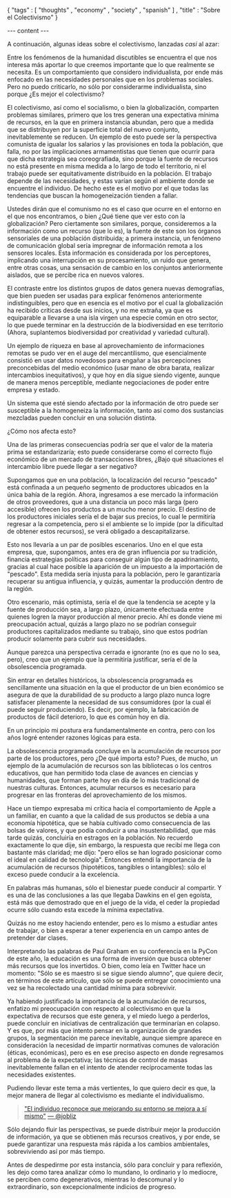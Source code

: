 { "tags" : [
    "thoughts"
  , "economy"
  , "society"
  , "spanish"
  ]
, "title" : "Sobre el Colectivismo"
}

--- content ---

A continuación, algunas ideas sobre el colectivismo, lanzadas _casi_ al azar:

Entre los fenómenos de la humanidad discutibles se encuentra el que nos interesa
más aportar lo que creemos importante que lo que realmente se necesita.
Es un comportamiento que considero individualista, por ende más enfocado
en las necesidades personales que en los problemas sociales.
Pero no puedo criticarlo, no sólo por considerarme individualista,
sino porque ¿Es mejor el colectivismo?

El colectivismo, así como el socialismo, o bien la globalización,
comparten problemas similares, primero que los tres generan una expectativa
mínima de recursos, en la que en primera instancia abundan, pero que a medida
que se distribuyen por la superficie total del nuevo conjunto, inevitablemente
se reducen. Un ejemplo de esto puede ser la perspectiva comunista de igualar
los salarios y las provisiones en toda la población, que falla, no por las
implicaciones armamentistas que tienen que ocurrir para que dicha estrategia
sea coreografiada, sino porque la fuente de recursos no está presente en misma
medida a lo largo de todo el territorio, ni el trabajo puede ser equitativamente
distribuido en la población. El trabajo depende de las necesidades, y estas varían
según el ambiente donde se encuentre el individuo. De hecho este es el motivo por
el que todas las tendencias que buscan la homogeneización tienden a fallar.

Ustedes dirán que el comunismo no es el caso que ocurre en el entorno en el que
nos encontramos, o bien ¿Qué tiene que ver esto con la globalización?
Pero ciertamente son similares, porque, consideremos a la información
como un recurso (que lo es), la fuente de este son los órganos sensoriales
de una población distribuida; a primera instancia, un fenómeno de comunicación
global sería impregnar de información remota a los sensores locales.
Esta información es considerada por los perceptores, implicando una interrupción
en su procesamiento, un ruido que genera, entre otras cosas, una sensación
de cambio en los conjuntos anteriormente aislados, que se percibe rica en nuevos valores.

El contraste entre los distintos grupos de datos genera nuevas demografías, que bien pueden
ser usadas para explicar fenómenos anteriormente indistinguibles, pero que en esencia
es el motivo por el cual la globalización ha recibido críticas desde sus inicios,
y no me extraña, ya que es equiparable a llevarse a una isla virgen una especie
común en otro sector, lo que puede terminar en la destrucción de la biodiversidad
en ese territorio (Ahora, suplantemos biodiversidad por creatividad y variedad cultural).

Un ejemplo de riqueza en base al aprovechamiento de informaciones remotas se pudo ver
en el auge del mercantilismo, que esencialmente consistió en usar datos novedosos para engañar
a las percepciones preconcebidas del medio económico (usar mano de obra barata,
realizar intercambios inequitativos), y que hoy en día sigue siendo vigente,
aunque de manera menos perceptible, mediante negociaciones de poder entre
empresa y estado.

Un sistema que esté siendo afectado por la información de otro puede
ser susceptible a la homogeneiza la información, tanto así como
dos sustancias mezcladas pueden concluir en una solución distinta.

¿Cómo nos afecta esto?

Una de las primeras consecuencias podría ser que el valor de la materia prima se estandarizaría;
esto puede considerarse como el correcto flujo económico de un mercado de transacciones libres,
¿Bajo qué situaciones el intercambio libre puede llegar a ser negativo?

Supongamos que en una población, la localización del recurso "pescado" está confinada
a un pequeño segmento de productores ubicados en la única bahía de la región.
Ahora, ingresamos a ese mercado la información de otros proveedores,
que a una distancia un poco más larga (pero accesible)
ofrecen los productos a un mucho menor precio.
El destino de los productores iniciales sería el de bajar sus precios,
lo cual le permitiría regresar a la competencia, pero si el ambiente se lo impide
(por la dificultad de obtener estos recursos),
se verá obligado a descapitalizarse.

Esto nos llevaría a un par de posibles escenarios.
Uno en el que esta empresa, que, supongamos, antes era de gran influencia por su tradición,
financia estrategias políticas para conseguir algún tipo de apadrinamiento,
gracias al cual hace posible la aparición de un impuesto a la importación
de "pescado". Esta medida sería injusta para la población, pero le garantizaría recuperar
su antigua influencia, y quizás, aumentar la producción dentro de la región.

Otro escenario, más optimista, sería el de que la tendencia se acepte y la fuente
de producción sea, a largo plazo, únicamente efectuada entre quienes
logren la mayor producción al menor precio. Ahí es donde viene mi preocupación actual,
quizás a largo plazo no se podrían conseguir productores capitalizados mediante su trabajo,
sino que estos podrían producir solamente para cubrir sus necesidades.

Aunque parezca una perspectiva cerrada e ignorante (no es que no lo sea, pero), creo que
un ejemplo que la permitiría justificar, sería el de la obsolescencia programada.

Sin entrar en detalles históricos, la obsolescencia programada es sencillamente una situación
en la que el productor de un bien económico se asegura de que la durabilidad de su producto
a largo plazo nunca logre satisfacer plenamente la necesidad de sus consumidores
(por la cual él puede seguir produciendo). Es decir, por ejemplo, la fabricación
de productos de fácil deterioro, lo que es común hoy en día.

En un principio mi postura era fundamentalmente en contra, pero con los años
logré entender razones lógicas para esta.

La obsolescencia programada concluye en la acumulación de recursos por parte de los productores,
pero ¿De qué importa esto? Pues, de mucho, un ejemplo de la acumulación de recursos
son las bibliotecas o los centros educativos, que han permitido toda clase de avances en ciencias y humanidades,
que forman parte hoy en día de lo más tradicional de nuestras culturas. Entonces, acumular recursos es necesario
para progresar en las fronteras del aprovechamiento de los mismos.

Hace un tiempo expresaba mi crítica hacia el comportamiento de Apple a un familiar,
en cuanto a que la calidad de sus productos se debía a una economía hipotética, que se había
cultivado como consecuencia de las bolsas de valores, y que podía conducir a una insustentabilidad,
que más tarde quizás, concluiría en estragos en la población. No recuerdo exactamente lo que dije,
sin embargo, la respuesta que recibí me llega con bastante más claridad; me dijo:
"pero ellos se han logrado posicionar como el ideal en calidad de tecnología".
Entonces entendí la importancia de la acumulación de recursos (hipotéticos, tangibles o intangibles):
sólo el exceso puede conducir a la excelencia.

En palabras más humanas, sólo el bienestar puede conducir al compartir.
Y es una de las conclusiones a las que llegaba Dawkins en el gen egoísta,
está más que demostrado que en el juego de la vida, el ceder la propiedad
ocurre sólo cuando esta excede la mínima expectativa.

Quizás no me estoy haciendo entender, pero es lo mismo a estudiar antes de trabajar,
o bien a esperar a tener experiencia en un campo antes de pretender dar clases.

Interpretando las palabras de Paul Graham en su conferencia en la PyCon de este año,
la educación es una forma de inversión que busca obtener más recursos que los invertidos.
O bien, como leía en Twitter hace un momento: "Sólo se es maestro si se sigue siendo alumno",
que quiere decir, en términos de este artículo, que sólo se puede entregar conocimiento una vez
se ha recolectado una cantidad mínima para sobrevivir.

Ya habiendo justificado la importancia de la acumulación de recursos,
enfatizo mi preocupación con respecto al colectivismo en que la expectativa
de recursos que este genera, y el miedo luego a perderlos, puede concluir
en iniciativas de centralización que terminarían en colapso. Y es que, por más que
intento pensar en la organización de grandes grupos, la segmentación
me parece inevitable, aunque siempre aparece en consideración la necesidad
de impartir normativas comunes de valoración (éticas, económicas),
pero es en ese preciso aspecto en donde regresamos al problema de la expectativa;
las técnicas de control de masas inevitablemente fallan en el intento
de atender recíprocamente todas las necesidades existentes.

Pudiendo llevar este tema a más vertientes, lo que quiero decir
es que, la mejor manera de llegar al colectivismo es mediante el individualismo.

> ["El individuo reconoce que mejorando su entorno se mejora a sí mismo"](https://mobile.twitter.com/jobliz/status/229036890773397504)
[&mdash; @jobliz](https://mobile.twitter.com/jobliz)

Sólo dejando fluir las perspectivas, se puede distribuir mejor la producción de información,
ya que se obtienen más recursos creativos, y por ende, se puede garantizar
una respuesta más rápida a los cambios ambientales, sobreviviendo así por más tiempo.

Antes de despedirme por esta instancia, sólo para concluir y para reflexión,
les dejo como tarea analizar cómo lo mundano, lo ordinario y lo mediocre, se perciben
como degenerativos, mientras lo descomunal y lo extraordinario, son excepcionalmente
indicios de progreso.
